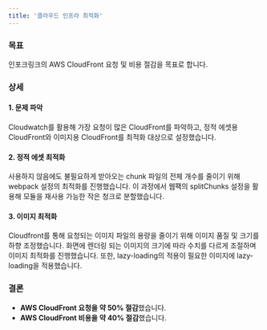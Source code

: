 ```yaml
---
title: '클라우드 인프라 최적화'
---
```


### 목표
인포크링크의 AWS CloudFront 요청 및 비용 절감을 목표로 합니다.

### 상세
#### 1. 문제 파악
Cloudwatch를 활용해 가장 요청이 많은 CloudFront를 파악하고, 정적 에셋용 CloudFront와 이미지용 CloudFront를 최적화 대상으로 설정했습니다.

#### 2. 정적 에셋 최적화
사용하지 않음에도 불필요하게 받아오는 chunk 파일의 전체 개수를 줄이기 위해 webpack 설정의 최적화를 진행했습니다.
이 과정에서 웹팩의 splitChunks 설정을 활용해 모듈을 재사용 가능한 작은 청크로 분할했습니다.

#### 3. 이미지 최적화
Cloudfront를 통해 요청되는 이미지 파일의 용량을 줄이기 위해 이미지 품질 및 크기를 하향 조정했습니다.
화면에 렌더링 되는 이미지의 크기에 따라 수치를 다르게 조절하며 이미지 최적화를 진행했습니다.
또한, lazy-loading의 적용이 필요한 이미지에 lazy-loading을 적용했습니다.

### 결론
- **AWS CloudFront 요청을 약 50% 절감**했습니다.
- **AWS CloudFront 비용을 약 40% 절감**했습니다.
